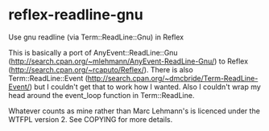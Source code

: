 reflex-readline-gnu
===================

Use gnu readline (via Term::ReadLine::Gnu) in Reflex

This is basically a port of AnyEvent::ReadLine::Gnu
(http://search.cpan.org/~mlehmann/AnyEvent-ReadLine-Gnu/) to Reflex
(http://search.cpan.org/~rcaputo/Reflex/). There is also Term::ReadLine::Event
(http://search.cpan.org/~dmcbride/Term-ReadLine-Event/) but I couldn't get that
to work how I wanted. Also I couldn't wrap my head around the event_loop
function in Term::ReadLine.

Whatever counts as mine rather than Marc Lehmann's is licenced under the WTFPL
version 2. See COPYING for more details.
